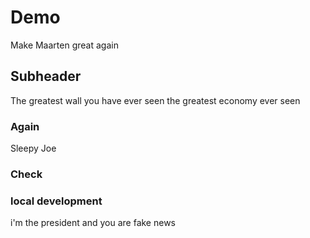 # Demo

Make Maarten great again

## Subheader

The greatest wall you have ever seen
the greatest economy ever seen

### Again

Sleepy Joe

### Check

### local development

i'm the president and you are fake news

